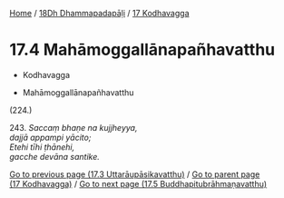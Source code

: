 
[Home](/) / [18Dh Dhammapadapāḷi](...md) / [17 Kodhavagga](../18Dh/17.md)

# 17.4 Mahāmoggallānapañhavatthu

* Kodhavagga

* Mahāmoggallānapañhavatthu

(224.)

243\. _Saccaṃ bhaṇe na kujjheyya,_  
_dajjā appampi yācito;_  
_Etehi tīhi ṭhānehi,_  
_gacche devāna santike._  


[Go to previous page (17.3 Uttarāupāsikavatthu)](17.3.md) / [Go to parent page (17 Kodhavagga)](../18Dh/17.md) / [Go to next page (17.5 Buddhapitubrāhmaṇavatthu)](17.5.md)



